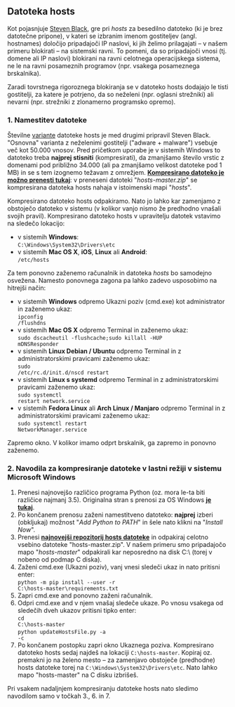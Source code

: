 <h2>Datoteka hosts</h2>

Kot pojasnjuje [Steven Black](https://github.com/StevenBlack/hosts/blob/master/readme.md), gre pri *hosts* za besedilno datoteko (ki je brez datotečne pripone), v kateri se izbranim imenom gostiteljev (angl. hostnames) določijo pripadajoči IP naslovi, ki jih želimo prilagajati – v našem primeru blokirati – na sistemski ravni. To pomeni, da so pripadajoči vnosi (tj. domene ali IP naslovi) blokirani na ravni celotnega operacijskega sistema, ne le na ravni posameznih programov (npr. vsakega posameznega brskalnika).

Zaradi tovrstnega rigoroznega blokiranja se v datoteko hosts dodajajo le tisti gostitelji, za katere je potrjeno, da so neželeni (npr. oglasni strežniki) ali nevarni (npr. strežniki z zlonamerno programsko opremo).

<h3>1. Namestitev datoteke</h3>

Številne [variante](https://github.com/StevenBlack/hosts/blob/master/readme.md#list-of-all-hosts-file-variants) datoteke hosts je med drugimi pripravil Steven Black. "Osnovna" varianta z neželenimi gostitelji ("adware + malware") vsebuje več kot 50.000 vnosov. Pred pričetkom uporabe je v sistemih Windows to datoteko treba **najprej stisniti** (kompresirati), da zmanjšamo število vrstic z domenami pod približno 34.000 (ali pa zmanjšamo velikost datoteke pod 1 MB) in se s tem izognemo težavam z omrežjem. **[Kompresirano datoteko je možno prenesti tukaj](https://github.com/betterwebleon/slovenian-list/archive/master.zip)**: v preneseni datoteki "*hosts-master.zip*" se kompresirana datoteka hosts nahaja v istoimenski mapi "*hosts*".

Kompresirano datoteko hosts odpakiramo. Nato jo lahko kar zamenjamo z obstoječo datoteko v sistemu (v kolikor vanjo nismo že predhodno vnašali svojih pravil). Kompresirano datoteko hosts v upravitelju datotek vstavimo na sledečo lokacijo:

- v sistemih **Windows**:<br><code>C:\Windows\System32\Drivers\etc</code>
- v sistemih **Mac OS X**, **iOS**, **Linux** ali **Android**:<br><code>/etc/hosts</code>

Za tem ponovno zaženemo računalnik in datoteka *hosts* bo samodejno osvežena. Namesto ponovnega zagona pa lahko zadevo usposobimo na hitrejši način:
- v sistemih **Windows** odpremo Ukazni poziv (cmd.exe) kot administrator in zaženemo ukaz:<br><code>ipconfig /flushdns</code>
- v sistemih **Mac OS X** odpremo Terminal in zaženemo ukaz:<br><code>sudo dscacheutil -flushcache;sudo killall -HUP mDNSResponder</code>
- v sistemih **Linux Debian / Ubuntu** odpremo Terminal in z administratorskimi pravicami zaženemo ukaz:<br><code>sudo /etc/rc.d/init.d/nscd restart</code>
- v sistemih **Linux s systemd** odpremo Terminal in z administratorskimi pravicami zaženemo ukaz:<br><code>sudo systemctl restart network.service</code>
- v sistemih **Fedora Linux** ali **Arch Linux / Manjaro** odpremo Terminal in z administratorskimi pravicami zaženemo ukaz:<br><code>sudo systemctl restart NetworkManager.service</code>

Zapremo okno. V kolikor imamo odprt brskalnik, ga zapremo in ponovno zaženemo.

<h3>2. Navodila za kompresiranje datoteke v lastni režiji v sistemu Microsoft Windows</h3>

1. Prenesi najnovejšo različico programa Python (oz. mora le-ta biti različice najmanj 3.5). Originalna stran s prenosi za OS Windows **[je tukaj](https://www.python.org/downloads/windows/release)**.
2. Po končanem prenosu zaženi namestitveno datoteko: **najprej** izberi (obkljukaj) možnost "*Add Python to PATH*" in šele nato klikni na "*Install Now*".
3. Prenesi **[najnovejši repozitorij hosts datoteke](https://github.com/StevenBlack/hosts/archive/master.zip)** in odpakiraj celotno vsebino datoteke "hosts-master.zip". V našem primeru smo pripadajočo mapo "*hosts-master*" odpakirali kar neposredno na disk C:\ (torej v nobeno od podmap C diska).
4. Zaženi cmd.exe (Ukazni poziv), vanj vnesi sledeči ukaz in nato pritisni enter:<br>
<code>python -m pip install --user -r C:\hosts-master\requirements.txt</code>
5. Zapri cmd.exe and ponovno zaženi računalnik.
6. Odpri cmd.exe and v njem vnašaj sledeče ukaze. Po vnosu vsakega od sledečih dveh ukazov pritisni tipko enter:<br>
<code>cd C:\hosts-master</code><br>
<code>python updateHostsFile.py -a -c</code>
7. Po končanem postopku zapri okno Ukaznega poziva. Kompresirano datoteko hosts sedaj najdeš na lokaciji <code>C:\hosts-master</code>. Kopiraj oz. premakni jo na želeno mesto – za zamenjavo obstoječe (predhodne) hosts datoteke torej na <code>C:\Windows\System32\Drivers\etc</code>. Nato lahko mapo "hosts-master" na C disku izbrišeš.

Pri vsakem nadaljnjem kompresiranju datoteke hosts nato sledimo navodilom samo v točkah 3., 6. in 7.
